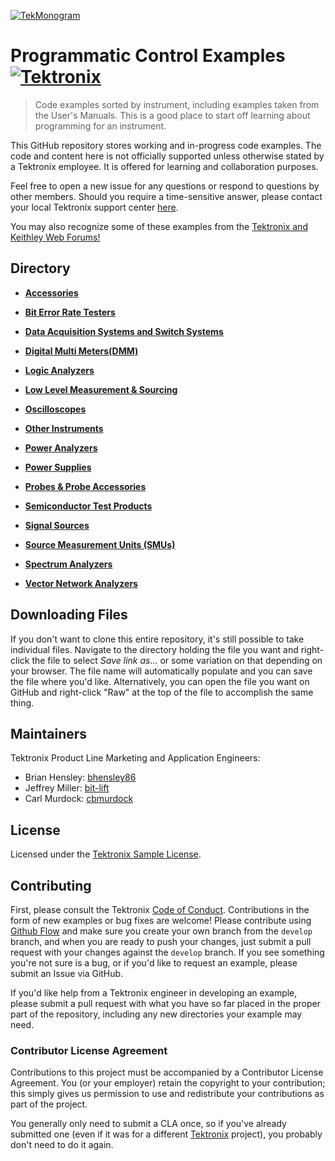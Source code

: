 [![TekMonogram](https://tektronix.github.io/media/tekmonogram.png)](https://github.com/tektronix)

# Programmatic Control Examples [![Tektronix](https://tektronix.github.io/media/TEK-opensource_badge.svg)](https://github.com/tektronix)
> Code examples sorted by instrument, including examples taken from the User's Manuals. This is a good place to start off learning about programming for an instrument.

This GitHub repository stores working and in-progress code examples. The code and content here is not officially supported unless otherwise stated by a Tektronix employee. It is offered for learning and collaboration purposes.

Feel free to open a new issue for any questions or respond to questions by other members. Should you require a time-sensitive answer, please contact your local Tektronix support center [here](https://www.tek.com/support).

You may also recognize some of these examples from the [Tektronix and Keithley Web Forums!](https://forum.tek.com/)

## Directory

* **[Accessories](./Accessories)**

* **[Bit Error Rate Testers](./Bit_Error_Rate_Testers)**

* **[Data Acquisition Systems and Switch Systems](./DAQs_and_Switches)**

* **[Digital Multi Meters(DMM)](./DMMs)**

* **[Logic Analyzers](./Logic_Analyzers)**

* **[Low Level Measurement & Sourcing](./Low_Level_Measurement_and_Sourcing)**

* **[Oscilloscopes](./Oscilloscopes)**

* **[Other Instruments](./Other_Instruments)**

* **[Power Analyzers](./Power_Analyzers)**

* **[Power Supplies](./Power_Supplies)**

* **[Probes & Probe Accessories](./Probes)**

* **[Semiconductor Test Products](./Semiconductor_Test_Products)**

* **[Signal Sources](./Signal_Sources)**

* **[Source Measurement Units (SMUs)](./SMUs)**

* **[Spectrum Analyzers](./Spectrum_Analyzers)**

* **[Vector Network Analyzers](./Vector_Network_Analyzers)**

## Downloading Files
If you don't want to clone this entire repository, it's still possible to take individual files. Navigate to the directory holding the file you want and right-click the file to select _Save link as..._ or some variation on that depending on your browser. The file name will automatically populate and you can save the file where you'd like. Alternatively, you can open the file you want on GitHub and right-click "Raw" at the top of the file to accomplish the same thing.

## Maintainers
Tektronix Product Line Marketing and Application Engineers: 

+ Brian Hensley: [bhensley86](https://github.com/bhensley86)
+ Jeffrey Miller: [bit-lift](https://github.com/bit-lift)
+ Carl Murdock: [cbmurdock](https://github.com/cbmurdock)

## License
Licensed under the [Tektronix Sample License](https://www.tek.com/sample-license).

## Contributing<a name="contributing"></a>
First, please consult the Tektronix [Code of Conduct](https://tektronix.github.io/Code-Of-Conduct/). Contributions in the form of new examples or bug fixes are welcome! Please contribute using [Github Flow](https://guides.github.com/introduction/flow/) and make sure you create your own branch from the `develop` branch, and when you are ready to push your changes, just submit a pull request with your changes against the `develop` branch. If you see something you're not sure is a bug, or if you'd like to request an example, please submit an Issue via GitHub.  

If you'd like help from a Tektronix engineer in developing an example, please submit a pull request with what you have so far placed in the proper part of the repository, including any new directories your example may need.

### Contributor License Agreement<a name="CLA"></a>
Contributions to this project must be accompanied by a Contributor License Agreement. You (or your employer) retain the copyright to your contribution; this simply gives us permission to use and redistribute your contributions as part of the project.

You generally only need to submit a CLA once, so if you've already submitted one (even if it was for a different [Tektronix](https://github.com/tektronix/) project), you probably don't need to do it again.
